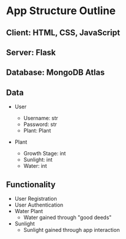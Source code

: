 # App Structure Outline

## Client: HTML, CSS, JavaScript

## Server: Flask

## Database: MongoDB Atlas

## Data
- User
    - Username: str
    - Password: str
    - Plant: Plant

- Plant
    - Growth Stage: int
    - Sunlight: int
    - Water: int

## Functionality
- User Registration
- User Authentication
- Water Plant
    - Water gained through "good deeds"
- Sunlight
    - Sunlight gained through app interaction
